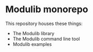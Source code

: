# Modulib monorepo

This repository houses these things:

* The Modulib library
* The Modulib command line tool
* Modulib examples
